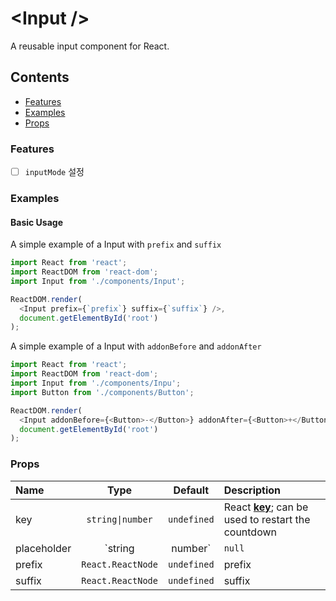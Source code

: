 # &lt;Input /&gt;
A reusable input component for React.

## Contents

- [Features](#features)
- [Examples](#examples)
- [Props](#props)

### Features

- [ ] `inputMode` 설정

### Examples

#### Basic Usage
A simple example of a Input with `prefix` and `suffix`

```js
import React from 'react';
import ReactDOM from 'react-dom';
import Input from './components/Input';

ReactDOM.render(
  <Input prefix={`prefix`} suffix={`suffix`} />,
  document.getElementById('root')
);
```

A simple example of a Input with `addonBefore` and `addonAfter`

```js
import React from 'react';
import ReactDOM from 'react-dom';
import Input from './components/Inpu';
import Button from './components/Button';

ReactDOM.render(
  <Input addonBefore={<Button>-</Button>} addonAfter={<Button>+</Button>} />,
  document.getElementById('root')
);
```

### Props
|Name|Type|Default|Description|
|:--|:--:|:-----:|:-----------|
|key|<code>string&#124;number</code>|`undefined`|React  [**key**](https://reactjs.org/docs/lists-and-keys.html#keys); can be used to restart the countdown|
|placeholder|`string | number`|`null`|hint|
|prefix|`React.ReactNode`|`undefined`|prefix|
|suffix|`React.ReactNode`|`undefined`|suffix|